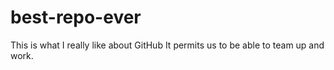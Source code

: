 # best-repo-ever
This is what I really like about GitHub
It permits us to be able to team up and work.
